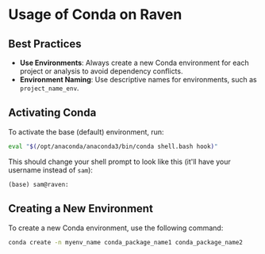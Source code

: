 # Usage of Conda on Raven

## Best Practices

- **Use Environments**: Always create a new Conda environment for each project or analysis to avoid dependency conflicts.
- **Environment Naming**: Use descriptive names for environments, such as `project_name_env`.

## Activating Conda

To activate the base (default) environment, run:

```bash
eval "$(/opt/anaconda/anaconda3/bin/conda shell.bash hook)"
```

This should change your shell prompt to look like this (it'll have your username instead of `sam`):

`(base) sam@raven:`

## Creating a New Environment
To create a new Conda environment, use the following command:

```bash
conda create -n myenv_name conda_package_name1 conda_package_name2
```